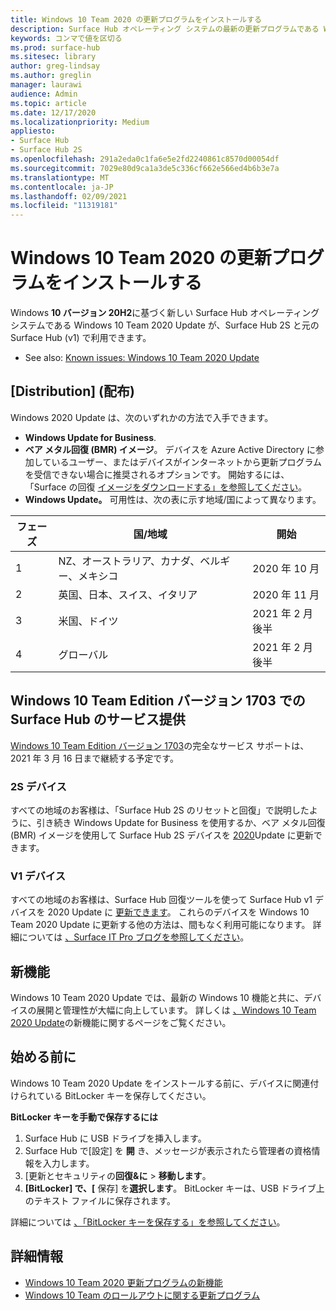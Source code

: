 ```yaml
---
title: Windows 10 Team 2020 の更新プログラムをインストールする
description: Surface Hub オペレーティング システムの最新の更新プログラムである Windows 10 Team 2020 Update を取得します。
keywords: コンマで値を区切る
ms.prod: surface-hub
ms.sitesec: library
author: greg-lindsay
ms.author: greglin
manager: laurawi
audience: Admin
ms.topic: article
ms.date: 12/17/2020
ms.localizationpriority: Medium
appliesto:
- Surface Hub
- Surface Hub 2S
ms.openlocfilehash: 291a2eda0c1fa6e5e2fd2240861c8570d00054df
ms.sourcegitcommit: 7029e80d9ca1a3de5c336cf662e566ed4b6b3e7a
ms.translationtype: MT
ms.contentlocale: ja-JP
ms.lasthandoff: 02/09/2021
ms.locfileid: "11319181"
---
```

# Windows 10 Team 2020 の更新プログラムをインストールする 

Windows **10 バージョン 20H2**に基づく新しい Surface Hub オペレーティング システムである Windows 10 Team 2020 Update が、Surface Hub 2S と元の Surface Hub (v1) で利用できます。 

- See also: [Known issues: Windows 10 Team 2020 Update](surface-hub-2020-team-update-known-issues.md)

## [Distribution] (配布)

Windows 2020 Update は、次のいずれかの方法で入手できます。

- **Windows Update for Business**.
- **ベア メタル回復 (BMR) イメージ**。 デバイスを Azure Active Directory に参加しているユーザー、またはデバイスがインターネットから更新プログラムを受信できない場合に推奨されるオプションです。 開始するには、「Surface の回復 [イメージをダウンロードする」を参照してください](https://support.microsoft.com/surfacerecoveryimage)。
- **Windows Update。** 可用性は、次の表に示す地域/国によって異なります。

| フェーズ | 国/地域                         | 開始          |
| ----- | -------------------------------------- | ----------------- |
| 1     | NZ、オーストラリア、カナダ、ベルギー、メキシコ | 2020 年 10 月  |
| 2     | 英国、日本、スイス、イタリア          | 2020 年 11 月 |
| 3     | 米国、ドイツ                            | 2021 年 2 月後半 |
| 4     | グローバル                                 | 2021 年 2 月後半 |

## Windows 10 Team Edition バージョン 1703 での Surface Hub のサービス提供 

[Windows 10 Team Edition バージョン 1703](https://support.microsoft.com/topic/november-12-2019-kb4525245-os-build-15063-2172-dfc81b85-11a6-54ef-4370-11408193419f)の完全なサービス サポートは、2021 年 3 月 16 日まで継続する予定です。

### 2S デバイス 

すべての地域のお客様は、「Surface Hub 2S のリセットと回復」で説明したように、引き続き Windows Update for Business を使用するか、ベア メタル回復 (BMR) イメージを使用して Surface Hub 2S デバイスを [2020](surface-hub-2s-recover-reset.md)Update に更新できます。

### V1 デバイス 

すべての地域のお客様は、Surface Hub 回復ツールを使って Surface Hub v1 デバイスを 2020 Update に [更新できます](surface-hub-recovery-tool.md)。 これらのデバイスを Windows 10 Team 2020 Update に更新する他の方法は、間もなく利用可能になります。 詳細については [、Surface IT Pro ブログを参照してください](https://techcommunity.microsoft.com/t5/surface-it-pro-blog/update-to-the-windows-10-team-rollout/ba-p/1669655)。
 
## 新機能

Windows 10 Team 2020 Update では、最新の Windows 10 機能と共に、デバイスの展開と管理性が大幅に向上しています。 詳しくは [、Windows 10 Team 2020 Update](surface-hub-2020-update-whats-new.md)の新機能に関するページをご覧ください。
 
## 始める前に

Windows 10 Team 2020 Update をインストールする前に、デバイスに関連付けられている BitLocker キーを保存してください。 

**BitLocker キーを手動で保存するには**

1. Surface Hub に USB ドライブを挿入します。
2. Surface Hub で[設定] を **開** き、メッセージが表示されたら管理者の資格情報を入力します。
3. [更新とセキュリティの**回復&に**  >  **移動します**。
4. **[BitLocker] で、[** 保存] を**選択します**。 BitLocker キーは、USB ドライブ上のテキスト ファイルに保存されます。

詳細については [、「BitLocker キーを保存する」を参照してください](save-bitlocker-key-surface-hub.md)。

## 詳細情報

- [Windows 10 Team 2020 更新プログラムの新機能](surface-hub-2020-update-whats-new.md)
- [Windows 10 Team のロールアウトに関する更新プログラム](https://techcommunity.microsoft.com/t5/surface-it-pro-blog/update-to-the-windows-10-team-rollout/ba-p/1669655)
